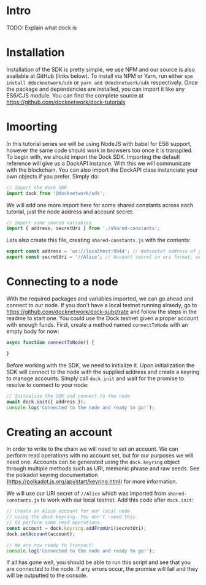 # Intro
TODO: Explain what dock is

# Installation
Installation of the SDK is pretty simple, we use NPM and our source is also available at GitHub (links below). To install via NPM or Yarn, run either
`npm install @docknetwork/sdk` or `yarn add @docknetwork/sdk` respectively. Once the package and dependencies are installed, you can import it like any ES6/CJS module. You can find the complete source at https://github.com/docknetwork/dock-tutorials

# Imoorting
In this tutorial series we will be using NodeJS with babel for ES6 support, however the same code should work in browsers too once it is transpiled. To begin with, we should import the Dock SDK. Importing the default reference will give us a DockAPI instance. With this we will communicate with the blockchain. You can also import the DockAPI class instanciate your own objects if you prefer. Simply do:
```javascript
// Import the dock SDK
import dock from '@docknetwork/sdk';
```

We will add one more import here for some shared constants across each tutorial, just the node address and account secret:
```javascript
// Import some shared variables
import { address, secretUri } from './shared-constants';
```

Lets also create this file, creating `shared-constants.js` with the contents:
```javascript
export const address = 'ws://localhost:9944'; // Websocket address of your Dock node
export const secretUri = '//Alice'; // Account secret in uri format, we will use Alice for local testing
```

# Connecting to a node
With the required packages and variables imported, we can go ahead and connect to our node. If you don't have a local testnet running alraedy, go to https://github.com/docknetwork/dock-substrate and follow the steps in the readme to start one. You could use the Dock testnet given a proper account with enough funds. First, create a method named `connectToNode` with an empty body for now:
```javascript
async function connectToNode() {

}
```

Before working with the SDK, we need to initialize it. Upon initialization the SDK will connect to the node with the supplied address and create a keyring to manage accounts. Simply call `dock.init` and wait for the promise to resolve to connect to your node:
```javascript
// Initialize the SDK and connect to the node
await dock.init({ address });
console.log('Connected to the node and ready to go!');
```

# Creating an account
In order to write to the chain we will need to set an account. We can perform read operations with no account set, but for our purposes we will need one. Accounts can be generated using the `dock.keyring` object through multiple methods such as URI, memonic phrase and raw seeds. See the polkadot keyring documentation (https://polkadot.js.org/api/start/keyring.html) for more information.

We will use our URI secret of `//Alice` which was imported from `shared-constants.js` to work with our local testnet. Add this code after `dock.init`:
```javascript
// Create an Alice account for our local node
// using the dock keyring. You don't -need this
// to perform some read operations.
const account = dock.keyring.addFromUri(secretUri);
dock.setAccount(account);

// We are now ready to transact!
console.log('Connected to the node and ready to go!');
```

If all has gone well, you should be able to run this script and see that you are connected to the node. If any errors occur, the promise will fail and they will be outputted to the console.
